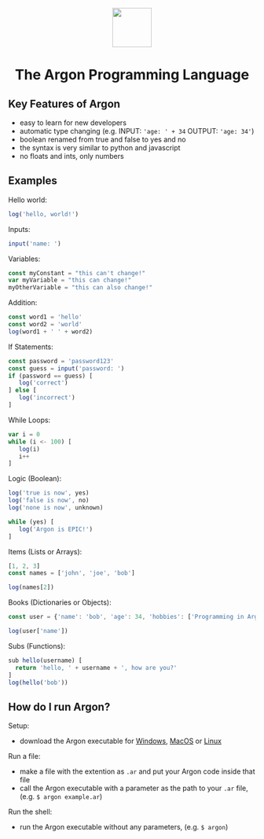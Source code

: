 <div align="center">
<p>
    <img width="80" src="https://raw.githubusercontent.com/Ugric/Argon/main/logo.png">
</p>
<h1>The Argon Programming Language</h1>
</div>

## Key Features of Argon

- easy to learn for new developers
- automatic type changing (e.g. INPUT: `'age: ' + 34` OUTPUT: `'age: 34'`)
- boolean renamed from true and false to yes and no
- the syntax is very similar to python and javascript
- no floats and ints, only numbers

## Examples

Hello world:
```javascript
log('hello, world!')
```
Inputs:
```javascript
input('name: ')
```
Variables:
```javascript
const myConstant = "this can't change!"
var myVariable = "this can change!"
myOtherVariable = "this can also change!"
```
Addition:
```javascript
const word1 = 'hello'
const word2 = 'world'
log(word1 + ' ' + word2)
```
If Statements:
```javascript
const password = 'password123'
const guess = input('password: ')
if (password == guess) [
   log('correct') 
] else [
   log('incorrect')
]
```
While Loops:
```javascript
var i = 0
while (i <- 100) [
   log(i)
   i++
]
```

Logic (Boolean):
```javascript
log('true is now', yes)
log('false is now', no)
log('none is now', unknown)

while (yes) [
   log('Argon is EPIC!')
]
```

Items (Lists or Arrays):
```javascript
[1, 2, 3]
const names = ['john', 'joe', 'bob']

log(names[2])
```

Books (Dictionaries or Objects):
```javascript
const user = {'name': 'bob', 'age': 34, 'hobbies': ['Programming in Argon!', 'Playing video games!']}

log(user['name'])
```

Subs (Functions):
```javascript
sub hello(username) [
  return 'hello, ' + username + ', how are you?'
]
log(hello('bob'))
```

## How do I run Argon?

Setup:
- download the Argon executable for [Windows](https://github.com/Ugric/Argon/raw/main/dist/Windows/argon.exe), [MacOS](https://github.com/Ugric/Argon/raw/main/dist/macOS/argon) or [Linux](https://github.com/Ugric/Argon/raw/main/dist/Linux/argon)

Run a file:
- make a file with the extention as `.ar` and put your Argon code inside that file
- call the Argon executable with a parameter as the path to your `.ar` file, (e.g. `$ argon example.ar`)

Run the shell:
- run the Argon executable without any parameters, (e.g. `$ argon`)
